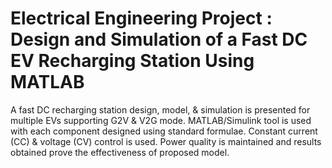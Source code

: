 # Electrical Engineering Project : Design and Simulation of a Fast DC EV Recharging Station Using MATLAB
A fast DC recharging station design, model, &amp; simulation is presented for multiple EVs supporting G2V &amp; V2G mode. MATLAB/Simulink tool is used with each component designed using standard formulae. Constant current (CC) & voltage (CV) control is used. Power quality is maintained and results obtained prove the effectiveness of proposed model.
